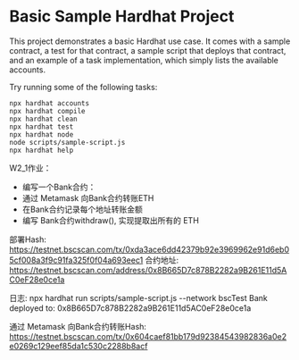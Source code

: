 # Basic Sample Hardhat Project

This project demonstrates a basic Hardhat use case. It comes with a sample contract, a test for that contract, a sample script that deploys that contract, and an example of a task implementation, which simply lists the available accounts.

Try running some of the following tasks:

```shell
npx hardhat accounts
npx hardhat compile
npx hardhat clean
npx hardhat test
npx hardhat node
node scripts/sample-script.js
npx hardhat help
```



W2_1作业：
* 编写⼀个Bank合约：
* 通过 Metamask 向Bank合约转账ETH
* 在Bank合约记录每个地址转账⾦额
* 编写 Bank合约withdraw(), 实现提取出所有的 ETH


部署Hash: https://testnet.bscscan.com/tx/0xda3ace6dd42379b92e3969962e91d6eb05cf008a3f9c91fa325f0f04a693eec1
合约地址:  https://testnet.bscscan.com/address/0x8B665D7c878B2282a9B261E11d5AC0eF28e0ce1a


日志:
npx hardhat run scripts/sample-script.js --network bscTest
Bank deployed to: 0x8B665D7c878B2282a9B261E11d5AC0eF28e0ce1a


通过 Metamask 向Bank合约转账Hash: https://testnet.bscscan.com/tx/0x604caef81bb179d92384543982836a0e2e0269c129eef85da1c530c2288b8acf
